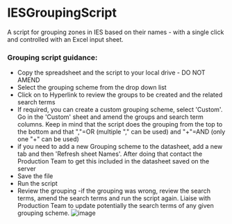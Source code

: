 # IESGroupingScript
A script for grouping zones in IES based on their names - with a single click and controlled with an Excel input sheet.

### Grouping script guidance:
- Copy the spreadsheet and the script to your local drive - DO NOT AMEND 
- Select the grouping scheme from the drop down list
- Click on to Hyperlink to review the groups to be created and the related search terms
- If required, you can create a custom grouping scheme, select 'Custom'. Go in the 'Custom' sheet and amend the groups and search term columns. Keep in mind that the script does the grouping from the top to the bottom and that ","=OR (multiple "," can be used) and "+"=AND (only one "+" can be used)
- if you need to add a new Grouping scheme to the datasheet, add a new tab and then 'Refresh sheet Names'. After doing that contact the Production Team to get this included in the datasheet saved on the server
- Save the file
- Run the script
- Review the grouping 
-if the grouping was wrong, review the search terms, amend the search terms and run the script again. Liaise with Production Team to update potentially the search terms of any given grouping scheme. ![image](https://user-images.githubusercontent.com/110020070/221897972-920ef918-cb58-45d4-a183-9c84da12397e.png)
